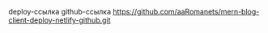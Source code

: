 deploy-ссылка 
github-ссылка https://github.com/aaRomanets/mern-blog-client-deploy-netlify-github.git